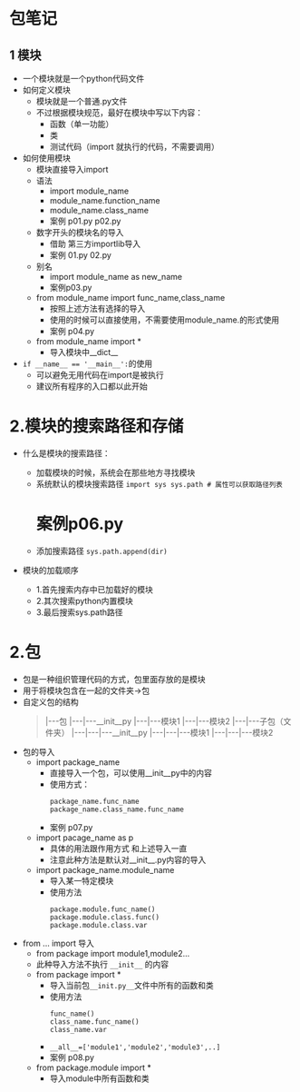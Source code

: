 # 包笔记

## 1 模块
- 一个模块就是一个python代码文件
- 如何定义模块
    - 模块就是一个普通.py文件
    - 不过根据模块规范，最好在模块中写以下内容：
        - 函数（单一功能）
        - 类
        - 测试代码（import 就执行的代码，不需要调用）
- 如何使用模块
    - 模块直接导入import
    - 语法
        - import module_name
        - module_name.function_name
        - module_name.class_name
        - 案例 p01.py p02.py
    - 数字开头的模块名的导入
        - 借助 第三方importlib导入
        - 案例 01.py 02.py
    - 别名
        - import module_name as new_name
        - 案例p03.py
    - from module_name import func_name,class_name
        - 按照上述方法有选择的导入
        - 使用的时候可以直接使用，不需要使用module_name.的形式使用
        - 案例 p04.py
    - from module_name import *
        - 导入模块中__dict__
- `if __name__ == '__main__':`的使用
    - 可以避免无用代码在import是被执行
    - 建议所有程序的入口都以此开始

# 2.模块的搜索路径和存储
- 什么是模块的搜索路径：
    - 加载模块的时候，系统会在那些地方寻找模块
    - 系统默认的模块搜索路径
        `import sys
        sys.path # 属性可以获取路径列表
        `
        # 案例p06.py
    - 添加搜索路径
        `sys.path.append(dir)`

- 模块的加载顺序
    - 1.首先搜索内存中已加载好的模块
    - 2.其次搜索python内置模块
    - 3.最后搜索sys.path路径

# 2.包
- 包是一种组织管理代码的方式，包里面存放的是模块
- 用于将模块包含在一起的文件夹->包
- 自定义包的结构
  > |---包
  > |---|---__init__py
  > |---|---模块1
  > |---|---模块2
  > |---|---子包（文件夹）
  > |---|---|---__init__py
  > |---|---|---模块1
  > |---|---|---模块2
- 包的导入
    - import package_name
        - 直接导入一个包，可以使用__init__py中的内容
        - 使用方式：
             ```
             package_name.func_name
             package_name.class_name.func_name
             ```
        - 案例 p07.py
    - import pacage_name as p
        - 具体的用法跟作用方式 和上述导入一直
        - 注意此种方法是默认对__init__.py内容的导入
    - import package_name.module_name
        - 导入某一特定模块
        - 使用方法
           ```
           package.module.func_name()
           package.module.class.func()
           package.module.class.var
           ```
- from ... import 导入
    - from package import module1,module2...
    - 此种导入方法不执行 `__init__` 的内容
    - from package import *
        - 导入当前包`__init.py__`文件中所有的函数和类
        - 使用方法
            ```
            func_name()
            class_name.func_name()
            class_name.var
            ```
        - `__all__=['module1','module2','module3',..]`
        - 案例 p08.py
    - from package.module import *
        - 导入module中所有函数和类
